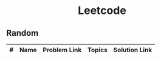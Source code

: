 <h1 align="center"> Leetcode </h1>

<h2> Random </h2>

| # |    Name      |    Problem Link       |     Topics      |  Solution Link         |
|:-:|--------------|:---------------------:|:---------------:|:----------------------:|